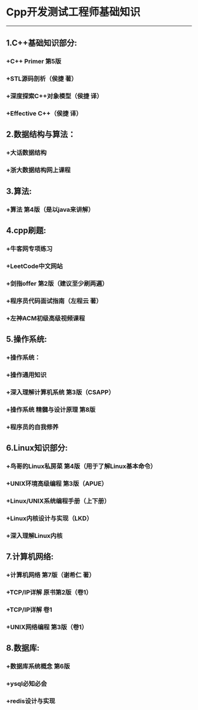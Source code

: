 # **Cpp开发测试工程师基础知识**
-----------------------------------------
## **1.C++基础知识部分:** 
### +C++ Primer 第5版
### +STL源码剖析（侯捷 著）
### +深度探索C++对象模型（侯捷 译）
### +Effective C++（侯捷 译）

## **2.数据结构与算法：**

### +大话数据结构
### +浙大数据结构网上课程

## **3.算法:**
### +算法 第4版（是以java来讲解）

## **4.cpp刷题:**
### +牛客网专项练习
### +LeetCode中文网站
### +剑指offer 第2版（建议至少刷两遍）
### +程序员代码面试指南（左程云 著）
### +左神ACM初级高级视频课程

## **5.操作系统:** 
### +操作系统：
### +操作通用知识
### +深入理解计算机系统 第3版（CSAPP）
### +操作系统 精髓与设计原理 第8版
### +程序员的自我修养


## **6.Linux知识部分:**
### +鸟哥的Linux私房菜 第4版（用于了解Linux基本命令）
### +UNIX环境高级编程 第3版（APUE）
### +Linux/UNIX系统编程手册（上下册）
### +Linux内核设计与实现（LKD）
### +深入理解Linux内核

## **7.计算机网络:**
### +计算机网络 第7版（谢希仁 著）
### +TCP/IP详解 原书第2版（卷1）
### +TCP/IP详解 卷1
### +UNIX网络编程 第3版（卷1）

## **8.数据库:**
### +数据库系统概念 第6版
### +ysql必知必会
### +redis设计与实现

